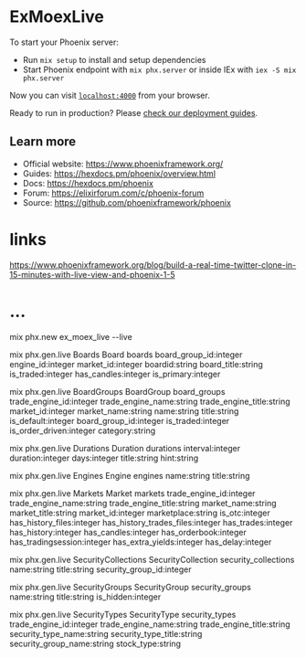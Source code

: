 # ExMoexLive

To start your Phoenix server:

  * Run `mix setup` to install and setup dependencies
  * Start Phoenix endpoint with `mix phx.server` or inside IEx with `iex -S mix phx.server`

Now you can visit [`localhost:4000`](http://localhost:4000) from your browser.

Ready to run in production? Please [check our deployment guides](https://hexdocs.pm/phoenix/deployment.html).

## Learn more

  * Official website: https://www.phoenixframework.org/
  * Guides: https://hexdocs.pm/phoenix/overview.html
  * Docs: https://hexdocs.pm/phoenix
  * Forum: https://elixirforum.com/c/phoenix-forum
  * Source: https://github.com/phoenixframework/phoenix

# links
https://www.phoenixframework.org/blog/build-a-real-time-twitter-clone-in-15-minutes-with-live-view-and-phoenix-1-5

# ...

mix phx.new ex_moex_live --live

mix phx.gen.live Boards Board boards board_group_id:integer engine_id:integer market_id:integer boardid:string board_title:string is_traded:integer has_candles:integer is_primary:integer

mix phx.gen.live BoardGroups BoardGroup board_groups trade_engine_id:integer trade_engine_name:string trade_engine_title:string market_id:integer market_name:string name:string title:string is_default:integer board_group_id:integer is_traded:integer is_order_driven:integer category:string

mix phx.gen.live Durations Duration durations interval:integer duration:integer days:integer title:string hint:string

mix phx.gen.live Engines Engine engines name:string title:string

mix phx.gen.live Markets Market markets trade_engine_id:integer trade_engine_name:string trade_engine_title:string market_name:string market_title:string market_id:integer marketplace:string is_otc:integer has_history_files:integer has_history_trades_files:integer has_trades:integer has_history:integer has_candles:integer has_orderbook:integer has_tradingsession:integer has_extra_yields:integer has_delay:integer

mix phx.gen.live SecurityCollections SecurityCollection security_collections name:string title:string security_group_id:integer

mix phx.gen.live SecurityGroups SecurityGroup security_groups name:string title:string is_hidden:integer

mix phx.gen.live SecurityTypes SecurityType security_types trade_engine_id:integer trade_engine_name:string trade_engine_title:string security_type_name:string security_type_title:string security_group_name:string stock_type:string
